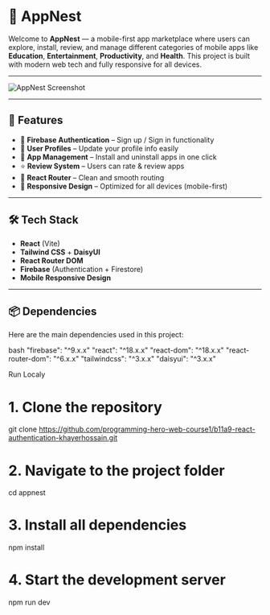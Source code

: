 # 📱 AppNest

Welcome to **AppNest** — a mobile-first app marketplace where users can explore, install, review, and manage different categories of mobile apps like **Education**, **Entertainment**, **Productivity**, and **Health**. This project is built with modern web tech and fully responsive for all devices.

---

![AppNest Screenshot](https://your-image-link.com) <!-- Replace with your actual image URL -->

---

## 🚀 Features

- 🔐 **Firebase Authentication** – Sign up / Sign in functionality
- 👤 **User Profiles** – Update your profile info easily
- 📲 **App Management** – Install and uninstall apps in one click
- ⭐ **Review System** – Users can rate & review apps
- 🧭 **React Router** – Clean and smooth routing
- 📱 **Responsive Design** – Optimized for all devices (mobile-first)

---

## 🛠️ Tech Stack

- **React** (Vite)
- **Tailwind CSS** + **DaisyUI**
- **React Router DOM**
- **Firebase** (Authentication + Firestore)
- **Mobile Responsive Design**

---

## 📦 Dependencies

Here are the main dependencies used in this project:

bash
"firebase": "^9.x.x"
"react": "^18.x.x"
"react-dom": "^18.x.x"
"react-router-dom": "^6.x.x"
"tailwindcss": "^3.x.x"
"daisyui": "^3.x.x"

Run Localy
# 1. Clone the repository
git clone https://github.com/programming-hero-web-course1/b11a9-react-authentication-khayerhossain.git

# 2. Navigate to the project folder
cd appnest

# 3. Install all dependencies
npm install

# 4. Start the development server
npm run dev
